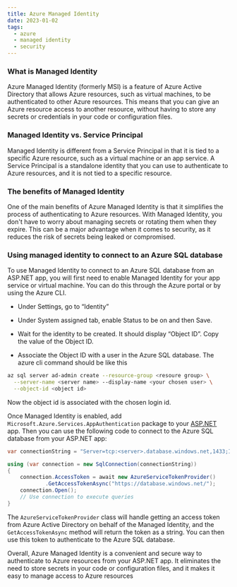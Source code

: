 ```yaml
---
title: Azure Managed Identity
date: 2023-01-02
tags:
  - azure
  - managed identity
  - security
---
```


### What is Managed Identity

Azure Managed Identity (formerly MSI) is a feature of Azure Active Directory that allows Azure resources, such as virtual machines, to be authenticated to other Azure resources. This means that you can give an Azure resource access to another resource, without having to store any secrets or credentials in your code or configuration files.

### Managed Identity vs. Service Principal

Managed Identity is different from a Service Principal in that it is tied to a specific Azure resource, such as a virtual machine or an app service. A Service Principal is a standalone identity that you can use to authenticate to Azure resources, and it is not tied to a specific resource.

### The benefits of Managed Identity

One of the main benefits of Azure Managed Identity is that it simplifies the process of authenticating to Azure resources. With Managed Identity, you don't have to worry about managing secrets or rotating them when they expire. This can be a major advantage when it comes to security, as it reduces the risk of secrets being leaked or compromised.

### Using managed identity to connect to an Azure SQL database

To use Managed Identity to connect to an Azure SQL database from an ASP.NET app, you will first need to enable Managed Identity for your app service or virtual machine. You can do this through the Azure portal or by using the Azure CLI.

- Under Settings, go to “Identity”

- Under System assigned tab, enable Status to be on and then Save.

- Wait for the identity to be created. It should display “Object ID”. Copy the value of the Object ID.

- Associate the Object ID with a user in the Azure SQL database. The azure cli command should be like this

```bash
az sql server ad-admin create --resource-group <resoure group> \
  --server-name <server name> --display-name <your chosen user> \
  --object-id <object id>
```

Now the object id is associated with the chosen login id.

Once Managed Identity is enabled, add `Microsoft.Azure.Services.AppAuthentication` package to your [ASP.NET](http://asp.net/) app. Then you can use the following code to connect to the Azure SQL database from your ASP.NET app:

```c#
var connectionString = "Server=tcp:<server>.database.windows.net,1433;Initial Catalog=<database>;Persist Security Info=False;MultipleActiveResultSets=False;Encrypt=True;TrustServerCertificate=False;Connection Timeout=30;";

using (var connection = new SqlConnection(connectionString))
{
    connection.AccessToken = await new AzureServiceTokenProvider()
			.GetAccessTokenAsync("https://database.windows.net/");
    connection.Open();
    // Use connection to execute queries
}
```

The `AzureServiceTokenProvider` class will handle getting an access token from Azure Active Directory on behalf of the Managed Identity, and the `GetAccessTokenAsync` method will return the token as a string. You can then use this token to authenticate to the Azure SQL database.

Overall, Azure Managed Identity is a convenient and secure way to authenticate to Azure resources from your ASP.NET app. It eliminates the need to store secrets in your code or configuration files, and it makes it easy to manage access to Azure resources

